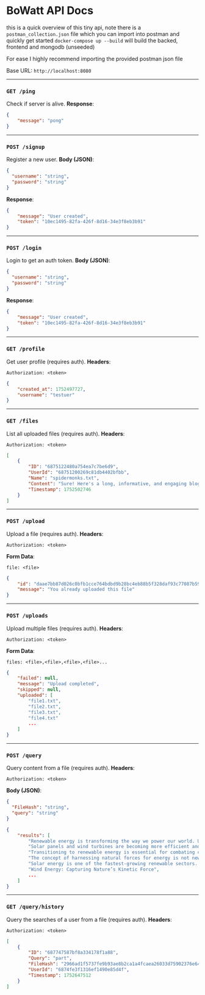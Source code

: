 
# BoWatt API Docs
this is a quick overview of this tiny api, note there is a `postman_collection.json` file which you can import into postman and quickly get started `docker-compose up --build` will build the backed, frontend and mongodb (unseeded)

For ease I highly recommend importing the provided postman json file

Base URL: `http://localhost:8080`

---

### `GET /ping`

Check if server is alive.
**Response**: 
```json
{
    "message": "pong"
}
```

---

### `POST /signup`

Register a new user.
**Body (JSON)**:

```json
{
  "username": "string",
  "password": "string"
}
```

**Response**: 
```json
{
    "message": "User created",
    "token": "10ec1495-82fa-426f-8d16-34e3f8eb3b91"
}
```

---

### `POST /login`

Login to get an auth token.
**Body (JSON)**:

```json
{
  "username": "string",
  "password": "string"
}
```


**Response**: 
```json
{
    "message": "User created",
    "token": "10ec1495-82fa-426f-8d16-34e3f8eb3b91"
}
```

---

### `GET /profile`

Get user profile (requires auth).
**Headers**:

```
Authorization: <token>
```

```json
{
    "created_at": 1752497727,
    "username": "testuer"
}
```

---

### `GET /files`

List all uploaded files (requires auth).
**Headers**:

```
Authorization: <token>
```

```json
[
    {
        "ID": "6875122480a754ea7c7be6d9",
        "UserId": "68751200269c81db4402bfbb",
        "Name": "spidermonks.txt",
        "Content": "Sure! Here's a long, informative, and engaging blog post about **spider monkey...",
        "Timestamp": 1752502746
    }
]
```

---

### `POST /upload`

Upload a file (requires auth).
**Headers**:

```
Authorization: <token>
```

**Form Data**:

```
file: <file>
```

```json
{
    "id": "daae7bb87d026c0bfb1cce764bdbd9b28bc4eb88b5f328daf93c77087b5922cc",
    "message": "You already uploaded this file"
}
```
---

### `POST /uploads`

Upload multiple files (requires auth).
**Headers**:

```
Authorization: <token>
```

**Form Data**:

```
files: <file>,<file>,<file>,<file>...
```

```json
{
    "failed": null,
    "message": "Upload completed",
    "skipped": null,
    "uploaded": [
        "file1.txt",
        "file2.txt",
        "file3.txt",
        "file4.txt"
        ...
    ]
}
```

---

### `POST /query`

Query content from a file (requires auth).
**Headers**:

```
Authorization: <token>
```

**Body (JSON)**:

```json
{
  "FileHash": "string",
  "query": "string"
}
```

```json
{
    "results": [
        "Renewable energy is transforming the way we power our world. Unlike fossil fuels, renewable sources such as solar, wind, hydro, and geothermal are naturally replenished and have a much lower environmental impact. By harnessing these resources, we can reduce greenhouse gas emissions, improve air quality, and create new jobs in the green economy.",
        "Solar panels and wind turbines are becoming more efficient and affordable, making clean energy accessible to more people than ever before. Governments and businesses are investing in renewable infrastructure, recognizing its potential to drive economic growth while protecting the planet.",
        "Transitioning to renewable energy is essential for combating climate change and ensuring a sustainable future for generations to come. By supporting clean energy initiatives, we can all play a part in building a healthier, more resilient world.",
        "The concept of harnessing natural forces for energy is not new. For centuries, humans have used windmills to grind grain and waterwheels to power machinery. However, the industrial revolution shifted the world’s focus to coal, oil, and gas, which fueled unprecedented growth but also led to environmental degradation. In recent decades, the urgent need to address climate change has reignited interest in renewable energy sources.",
        "Solar energy is one of the fastest-growing renewable sectors. Photovoltaic (PV) panels convert sunlight directly into electricity, while solar thermal systems use the sun’s heat for water heating and industrial processes. Advances in solar technology have dramatically reduced costs, making solar power competitive with traditional energy sources in many regions. Large-scale solar farms and rooftop installations are now common sights in both urban and rural landscapes.",
        "Wind Energy: Capturing Nature’s Kinetic Force",
        ...
    ]
}
```

---

### `GET /query/history`

Query the searches of a user from a file (requires auth).
**Headers**:

```
Authorization: <token>
```

```json
[
    {
        "ID": "687747587bf8a334178f1a88",
        "Query": "part",
        "FileHash": "2966ad1f5737fe9b93ae8b2ca1a4fcaea26033d75902376e64c0e85eb9cf9a07",
        "UserId": "6874fe3f1316ef1490e85d4f",
        "Timestamp": 1752647512
    }
]
```
